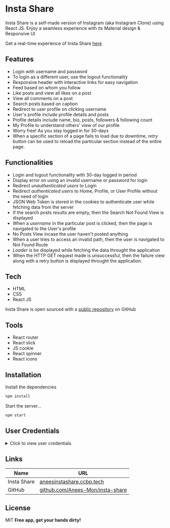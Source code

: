 ﻿# Insta Share

Insta Share is a self-made version of Instagram (aka Instagram Clone) using React JS. Enjoy a seamless experience with its Material design & Responsive UI

Get a real-time experience of Insta Share [here][websiteurl]

## Features

- Login with username and password
- To login as a different user, use the logout functionality
- Responsive header with interactive links for easy navigation
- Feed based on whom you follow
- Like posts and view all likes on a post
- View all comments on a post
- Search posts based on caption
- Redirect to user profile on clicking username
- User's profile include profile details and posts
- Profile details include name, bio, posts, followers & following count
- My Profile to understand others' view of our profile
- Worry free! As you stay logged in for 30-days
- When a specific section of a page fails to load due to downtime, _retry_ button can be used to reload the particular section instead of the entire page.

## Functionalities

- Login and logout functionality with 30-day logged in period
- Display error on using an invalid username or password for login
- Redirect _unauthenticated users_ to Login
- Redirect _authenticated users_ to Home, Profile, or User Profile without the need of login
- JSON Web Token is stored in the cookies to authenticate user while fetching data from the server
- If the search posts results are empty, then the Search Not Found View is displayed
- When a _username_ in the particular post is clicked, then the page is navigated to the User's profile
- No Posts View incase the user haven't posted anything
- When a user tries to access an invalid path, then the user is navigated to Not Found Route
- _Loader_ is be displayed while fetching the data throught the application
- When the HTTP GET request made is unsuccessful, then the failure view along with a retry button is displayed throught the application.

## Tech

- HTML
- CSS
- React JS

Insta Share is open sourced with a [public repository][gitrepourl] on GitHub

## Tools

- React router
- React slick
- JS cookie
- React spinner
- React icons

## Installation

Install the dependencies

```sh
npm install
```

Start the server...

```sh
npm start
```

## User Credentials

<details>
<summary>Click to view user credentials</summary>

<br/>

**You can use any one of the following credentials**

```text
  username: aakash
  password: sky@007
```

```text
  username: agastya
  password: myth#789
```

```text
  username: advika
  password: world@5
```

```text
  username: binita
  password: modest*6
```

```text
  username: chetan
  password: vigor$life
```

```text
  username: deepak
  password: lightstar@1
```

```text
  username: harshad
  password: joy@85
```

```text
  username: kapil
  password: moon$008
```

```text
 username: rahul
 password: rahul@2021
```

```text
  username: shravya
  password: musical#stone
```

```text
  username: saira
  password: princess@9
```

<br/>
</details>

## Links

| Name        | URL                                            |
| ----------- | ---------------------------------------------- |
| Insta Share | [aneesinstashare.ccbp.tech][websiteurl]        |
| GitHub      | [github.com/Anees-Mon/insta-share][gitrepourl] |

## License

MIT **Free app, get your hands dirty!**

[websiteurl]: https://aneesinstashare.ccbp.tech/
[gitrepourl]: https://github.com/Anees-Mon/insta-share.git
